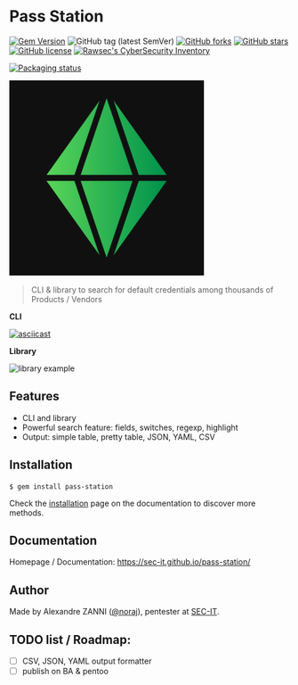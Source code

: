 # Pass Station

[![Gem Version](https://badge.fury.io/rb/pass-station.svg)](https://badge.fury.io/rb/pass-station)
![GitHub tag (latest SemVer)](https://img.shields.io/github/tag/sec-it/pass-station)
[![GitHub forks](https://img.shields.io/github/forks/sec-it/pass-station)](https://github.com/sec-it/pass-station/network)
[![GitHub stars](https://img.shields.io/github/stars/sec-it/pass-station)](https://github.com/sec-it/pass-station/stargazers)
[![GitHub license](https://img.shields.io/github/license/sec-it/pass-station)](https://github.com/sec-it/pass-station/blob/master/LICENSE.txt)
[![Rawsec's CyberSecurity Inventory](https://inventory.rawsec.ml/img/badges/Rawsec-inventoried-FF5050_flat.svg)](https://inventory.rawsec.ml/tools.html#Pass%20Station)

[![Packaging status](https://repology.org/badge/vertical-allrepos/pass-station.svg)](https://repology.org/project/pass-station/versions)

![logo](docs/_media/logo.png)

> CLI & library to search for default credentials among thousands of Products / Vendors

**CLI**

[![asciicast](https://asciinema.org/a/397713.svg)](https://asciinema.org/a/397713)

**Library**

![library example](https://i.imgur.com/XjhS66Y.png)

## Features

- CLI and library
- Powerful search feature: fields, switches, regexp, highlight
- Output: simple table, pretty table, JSON, YAML, CSV

## Installation

```plaintext
$ gem install pass-station
```

Check the [installation](https://sec-it.github.io/pass-station/) page on the documentation to discover more methods.

## Documentation

Homepage / Documentation: https://sec-it.github.io/pass-station/

## Author

Made by Alexandre ZANNI ([@noraj](https://pwn.by/noraj/)), pentester at [SEC-IT](https://sec-it.fr).

## TODO list / Roadmap:

- [ ] CSV, JSON, YAML output formatter
- [ ] publish on BA & pentoo
